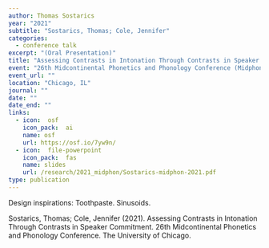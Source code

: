 ```yaml
---
author: Thomas Sostarics
year: "2021"
subtitle: "Sostarics, Thomas; Cole, Jennifer"
categories:
  - conference talk
excerpt: "(Oral Presentation)"
title: "Assessing Contrasts in Intonation Through Contrasts in Speaker Commitment"
event: "26th Midcontinental Phonetics and Phonology Conference (Midphon 2021)"
event_url: ""
location: "Chicago, IL"
journal: ""
date: ""
date_end: ""
links:
  - icon:  osf
    icon_pack:  ai
    name: osf
    url: https://osf.io/7yw9n/
  - icon:  file-powerpoint
    icon_pack:  fas
    name: slides
    url: /research/2021_midphon/Sostarics-midphon-2021.pdf
type: publication
---
```


Design inspirations: Toothpaste. Sinusoids.

Sostarics, Thomas; Cole, Jennifer (2021). Assessing Contrasts in Intonation Through Contrasts in Speaker Commitment. 26th Midcontinental Phonetics and Phonology Conference. The University of Chicago.
